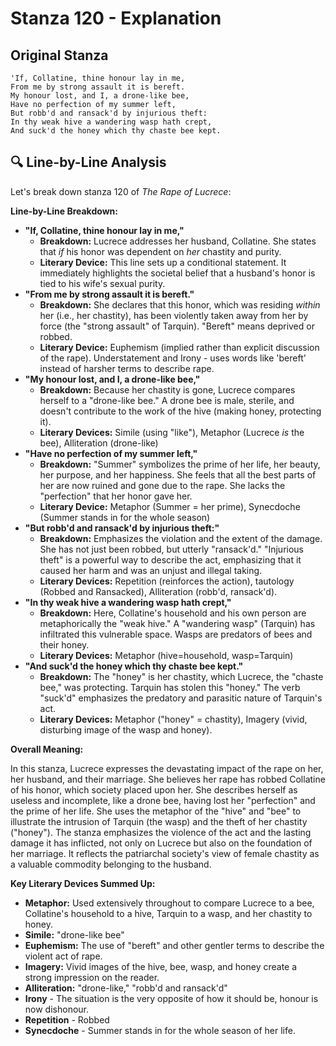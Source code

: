 # Stanza 120 - Explanation

## Original Stanza
```
'If, Collatine, thine honour lay in me,
From me by strong assault it is bereft.
My honour lost, and I, a drone-like bee,
Have no perfection of my summer left,
But robb'd and ransack'd by injurious theft:
In thy weak hive a wandering wasp hath crept,
And suck'd the honey which thy chaste bee kept.
```

## 🔍 Line-by-Line Analysis
Let's break down stanza 120 of *The Rape of Lucrece*:

**Line-by-Line Breakdown:**

*   **"If, Collatine, thine honour lay in me,"**
    *   **Breakdown:** Lucrece addresses her husband, Collatine. She states that *if* his honor was dependent on *her* chastity and purity.
    *   **Literary Device:**  This line sets up a conditional statement. It immediately highlights the societal belief that a husband's honor is tied to his wife's sexual purity.
*   **"From me by strong assault it is bereft."**
    *   **Breakdown:** She declares that this honor, which was residing *within* her (i.e., her chastity), has been violently taken away from her by force (the "strong assault" of Tarquin). "Bereft" means deprived or robbed.
    *   **Literary Device:**  Euphemism (implied rather than explicit discussion of the rape).  Understatement and Irony - uses words like 'bereft' instead of harsher terms to describe rape.
*   **"My honour lost, and I, a drone-like bee,"**
    *   **Breakdown:** Because her chastity is gone, Lucrece compares herself to a "drone-like bee." A drone bee is male, sterile, and doesn't contribute to the work of the hive (making honey, protecting it).
    *   **Literary Devices:** Simile (using "like"), Metaphor (Lucrece *is* the bee), Alliteration (drone-like)
*   **"Have no perfection of my summer left,"**
    *   **Breakdown:** "Summer" symbolizes the prime of her life, her beauty, her purpose, and her happiness.  She feels that all the best parts of her are now ruined and gone due to the rape. She lacks the "perfection" that her honor gave her.
    *   **Literary Device:** Metaphor (Summer = her prime), Synecdoche (Summer stands in for the whole season)
*   **"But robb'd and ransack'd by injurious theft:"**
    *   **Breakdown:** Emphasizes the violation and the extent of the damage. She has not just been robbed, but utterly "ransack'd." "Injurious theft" is a powerful way to describe the act, emphasizing that it caused her harm and was an unjust and illegal taking.
    *   **Literary Devices:**  Repetition (reinforces the action), tautology (Robbed and Ransacked), Alliteration (robb'd, ransack'd).
*   **"In thy weak hive a wandering wasp hath crept,"**
    *   **Breakdown:** Here, Collatine's household and his own person are metaphorically the "weak hive." A "wandering wasp" (Tarquin) has infiltrated this vulnerable space. Wasps are predators of bees and their honey.
    *   **Literary Devices:**  Metaphor (hive=household, wasp=Tarquin)
*   **"And suck'd the honey which thy chaste bee kept."**
    *   **Breakdown:** The "honey" is her chastity, which Lucrece, the "chaste bee," was protecting. Tarquin has stolen this "honey."  The verb "suck'd" emphasizes the predatory and parasitic nature of Tarquin's act.
    *   **Literary Devices:**  Metaphor ("honey" = chastity), Imagery (vivid, disturbing image of the wasp and honey).

**Overall Meaning:**

In this stanza, Lucrece expresses the devastating impact of the rape on her, her husband, and their marriage. She believes her rape has robbed Collatine of his honor, which society placed upon her. She describes herself as useless and incomplete, like a drone bee, having lost her "perfection" and the prime of her life. She uses the metaphor of the "hive" and "bee" to illustrate the intrusion of Tarquin (the wasp) and the theft of her chastity ("honey"). The stanza emphasizes the violence of the act and the lasting damage it has inflicted, not only on Lucrece but also on the foundation of her marriage. It reflects the patriarchal society's view of female chastity as a valuable commodity belonging to the husband.

**Key Literary Devices Summed Up:**

*   **Metaphor:** Used extensively throughout to compare Lucrece to a bee, Collatine's household to a hive, Tarquin to a wasp, and her chastity to honey.
*   **Simile:** "drone-like bee"
*   **Euphemism:** The use of "bereft" and other gentler terms to describe the violent act of rape.
*   **Imagery:** Vivid images of the hive, bee, wasp, and honey create a strong impression on the reader.
*   **Alliteration:** "drone-like," "robb'd and ransack'd"
*   **Irony** - The situation is the very opposite of how it should be, honour is now dishonour.
*   **Repetition** - Robbed
*   **Synecdoche** - Summer stands in for the whole season of her life.
